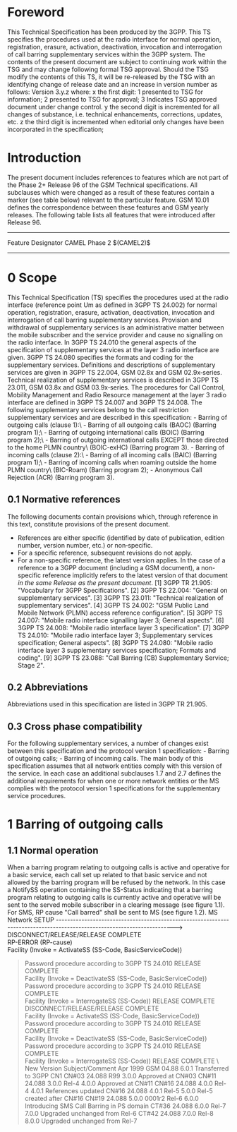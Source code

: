 # Foreword
This Technical Specification has been produced by the 3GPP.
This TS specifies the procedures used at the radio interface for normal
operation, registration, erasure, activation, deactivation, invocation and
interrogation of call barring supplementary services within the 3GPP system.
The contents of the present document are subject to continuing work within the
TSG and may change following formal TSG approval. Should the TSG modify the
contents of this TS, it will be re-released by the TSG with an identifying
change of release date and an increase in version number as follows:
Version 3.y.z
where:
x the first digit:
1 presented to TSG for information;
2 presented to TSG for approval;
3 Indicates TSG approved document under change control.
y the second digit is incremented for all changes of substance, i.e. technical
enhancements, corrections, updates, etc.
z the third digit is incremented when editorial only changes have been
incorporated in the specification;
# Introduction
The present document includes references to features which are not part of the
Phase 2+ Release 96 of the GSM Technical specifications. All subclauses which
were changed as a result of these features contain a marker (see table below)
relevant to the particular feature. GSM 10.01 defines the correspondence
between these features and GSM yearly releases.
The following table lists all features that were introduced after Release 96.
* * *
Feature Designator CAMEL Phase 2 \$(CAMEL2)\$
* * *
# 0 Scope
This Technical Specification (TS) specifies the procedures used at the radio
interface (reference point Um as defined in 3GPP TS 24.002) for normal
operation, registration, erasure, activation, deactivation, invocation and
interrogation of call barring supplementary services. Provision and withdrawal
of supplementary services is an administrative matter between the mobile
subscriber and the service provider and cause no signalling on the radio
interface.
In 3GPP TS 24.010 the general aspects of the specification of supplementary
services at the layer 3 radio interface are given.
3GPP TS 24.080 specifies the formats and coding for the supplementary
services.
Definitions and descriptions of supplementary services are given in 3GPP TS
22.004, GSM 02.8x and GSM 02.9x‑series.
Technical realization of supplementary services is described in 3GPP TS
23.011, GSM 03.8x and GSM 03.9x‑series.
The procedures for Call Control, Mobility Management and Radio Resource
management at the layer 3 radio interface are defined in 3GPP TS 24.007 and
3GPP TS 24.008.
The following supplementary services belong to the call restriction
supplementary services and are described in this specification:
\- Barring of outgoing calls (clause 1):\ \- Barring of all outgoing calls
(BAOC) (Barring program 1);\ \- Barring of outgoing international calls (BOIC)
(Barring program 2);\ \- Barring of outgoing international calls EXCEPT those
directed to the home PLMN country\ (BOIC-exHC) (Barring program 3).
\- Barring of incoming calls (clause 2):\ \- Barring of all incoming calls
(BAIC) (Barring program 1);\ \- Barring of incoming calls when roaming outside
the home PLMN country\ (BIC-Roam) (Barring program 2);
\- Anonymous Call Rejection (ACR) (Barring program 3).
## 0.1 Normative references
The following documents contain provisions which, through reference in this
text, constitute provisions of the present document.
  * References are either specific (identified by date of publication, edition number, version number, etc.) or non‑specific.
  * For a specific reference, subsequent revisions do not apply.
  * For a non-specific reference, the latest version applies. In the case of a reference to a 3GPP document (including a GSM document), a non-specific reference implicitly refers to the latest version of that document _in the same Release as the present document_.
[1] 3GPP TR 21.905: \"Vocabulary for 3GPP Specifications\".
[2] 3GPP TS 22.004: \"General on supplementary services\".
[3] 3GPP TS 23.011: \"Technical realization of supplementary services\".
[4] 3GPP TS 24.002: \"GSM Public Land Mobile Network (PLMN) access reference
configuration\".
[5] 3GPP TS 24.007: \"Mobile radio interface signalling layer 3; General
aspects\".
[6] 3GPP TS 24.008: \"Mobile radio interface layer 3 specification\".
[7] 3GPP TS 24.010: \"Mobile radio interface layer 3; Supplementary services
specification; General aspects\".
[8] 3GPP TS 24.080: \"Mobile radio interface layer 3 supplementary services
specification; Formats and coding\".
[9] 3GPP TS 23.088: \"Call Barring (CB) Supplementary Service; Stage 2\".
## 0.2 Abbreviations
Abbreviations used in this specification are listed in 3GPP TR 21.905.
## 0.3 Cross phase compatibility
For the following supplementary services, a number of changes exist between
this specification and the protocol version 1 specification:
\- Barring of outgoing calls;
\- Barring of incoming calls.
The main body of this specification assumes that all network entities comply
with this version of the service. In each case an additional subclauses 1.7
and 2.7 defines the additional requirements for when one or more network
entities or the MS complies with the protocol version 1 specifications for the
supplementary service procedures.
# 1 Barring of outgoing calls
## 1.1 Normal operation
When a barring program relating to outgoing calls is active and operative for
a basic service, each call set up related to that basic service and not
allowed by the barring program will be refused by the network. In this case a
NotifySS operation containing the SS-Status indicating that a barring program
relating to outgoing calls is currently active and operative will be sent to
the served mobile subscriber in a clearing message (see figure 1.1). For SMS,
RP cause "Call barred" shall be sent to MS (see figure 1.2).
MS Network
SETUP
\------------------------------------------------------------------------------------------------------------------------>
DISCONNECT/RELEASE/RELEASE COMPLETE
\
RP-ERROR (RP-cause)
\
Facility (Invoke = ActivateSS (SS-Code, BasicServiceCode))
> Password procedure according to 3GPP TS 24.010
RELEASE COMPLETE
\
Facility (Invoke = DeactivateSS (SS-Code, BasicServiceCode))
> Password procedure according to 3GPP TS 24.010
RELEASE COMPLETE
\
Facility (Invoke = InterrogateSS (SS-Code))
RELEASE COMPLETE
\
DISCONNECT/RELEASE/RELEASE COMPLETE
\
Facility (Invoke = ActivateSS (SS-Code, BasicServiceCode))
> Password procedure according to 3GPP TS 24.010
RELEASE COMPLETE
\
Facility (Invoke = DeactivateSS (SS-Code, BasicServiceCode))
> Password procedure according to 3GPP TS 24.010
RELEASE COMPLETE
\
Facility (Invoke = InterrogateSS (SS-Code))
RELEASE COMPLETE
\ New Version Subject/Comment Apr 1999 GSM
04.88 6.0.1 Transferred to 3GPP CN1 CN#03 24.088 R99 3.0.0 Approved at CN#03
CN#11 24.088 3.0.0 Rel-4 4.0.0 Approved at CN#11 CN#16 24.088 4.0.0 Rel-4
4.0.1 References updated CN#16 24.088 4.0.1 Rel-5 5.0.0 Rel-5 created after
CN#16 CN#19 24.088 5.0.0 0001r2 Rel-6 6.0.0 Introducing SMS Call Barring in PS
domain CT#36 24.088 6.0.0 Rel-7 7.0.0 Upgraded unchanged from Rel-6 CT#42
24.088 7.0.0 Rel-8 8.0.0 Upgraded unchanged from Rel-7